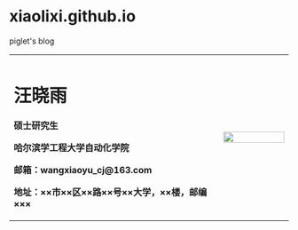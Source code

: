 # xiaolixi.github.io
piglet's blog
<table border="0">
  <tr>
    <td width="75%">
      <h1>汪晓雨</h1>
      <p><b>硕士研究生</b></p>
      <p><b>哈尔滨学工程大学自动化学院</b></p>
      <p><b>邮箱：wangxiaoyu_cj@163.com</b></p>
      <p><b>地址：××市××区××路××号××大学，××楼，邮编×××</b></p>
    </td>
    <td width="25%">
      <img src="/zhengjianzhao.jpg" width="100%"> 
    </td>
  </tr>
</table>
